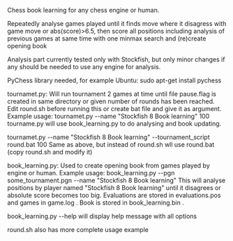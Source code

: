Chess book learning for any chess engine or human.

Repeatedly analyse games played until it finds move
where it disagress with game move or abs(score)>6.5,
then score all positions including analysis of previous
games at same time with one minmax search
and (re)create opening book

Analysis part currently tested only with Stockfish,
but only minor changes if any should be needed 
to use any engine for analysis.


PyChess library needed, for example Ubuntu:
sudo apt-get install pychess


tournamet.py: Will run tournament 2 games at time until
file pause.flag is created in same directory or 
given number of rounds has been reached.
Edit round.sh before running this or create bat file and give it as argument.
Example usage:
tournamet.py --name "Stockfish 8 Book learning" 100
tourname.py will use book_learning.py to do analysing and book updating.

tournamet.py --name "Stockfish 8 Book learning" --tournament_script round.bat 100
Same as above, but instead of round.sh wll use round.bat (copy round.sh and modify it)


book_learning.py: Used to create opening book from games played by engine or human.
Example usage:
book_learning.py --pgn some_tournament.pgn --name "Stockfish 8 Book learning"
This will analyse positions by player named "Stockfish 8 Book learning" until it
disagrees or absolute score becomes too big. Evaluations are stored in evaluations.pos
and games in game.log . Book is stored in book_learning.bin .

book_learning.py --help
will display help message with all options

round.sh also has more complete usage example
